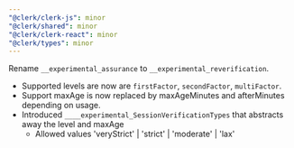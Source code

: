 ```yaml
---
"@clerk/clerk-js": minor
"@clerk/shared": minor
"@clerk/clerk-react": minor
"@clerk/types": minor
---
```


Rename `__experimental_assurance` to `__experimental_reverification`.

- Supported levels are now are `firstFactor`, `secondFactor`, `multiFactor`.
- Support maxAge is now replaced by maxAgeMinutes and afterMinutes depending on usage.
- Introduced `____experimental_SessionVerificationTypes` that abstracts away the level and maxAge
  - Allowed values 'veryStrict' | 'strict' | 'moderate' | 'lax'
